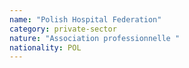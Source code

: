 ```yaml
---
name: "Polish Hospital Federation"
category: private-sector
nature: "Association professionnelle "
nationality: POL
---
```

    